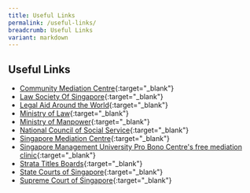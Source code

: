 ```yaml
---
title: Useful Links
permalink: /useful-links/
breadcrumb: Useful Links
variant: markdown
---
```

## Useful Links

* [Community Mediation Centre](https://cmc.mlaw.gov.sg/){:target="_blank"}
* [Law Society Of Singapore](https://www.lawsociety.org.sg/){:target="_blank"}
* [Legal Aid Around the World](https://ptla.org/legal-aid-around-world){:target="_blank"}
* [Ministry of Law](https://www.mlaw.gov.sg/){:target="_blank"}
* [Ministry of Manpower](https://www.mom.gov.sg/){:target="_blank"}
* [National Council of Social Service](http://www.ncss.org.sg/){:target="_blank"}
* [Singapore Mediation Centre](http://www.mediation.com.sg/){:target="_blank"}
 * [Singapore Management University Pro Bono Centre's free mediation clinic](https://pbc.smu.edu.sg/mediation-clinic/resolving-disputes-with-us){:target="_blank"}
* [Strata Titles Boards](https://www.stratatb.gov.sg/){:target="_blank"}
* [State Courts of Singapore](https://www.statecourts.gov.sg/){:target="_blank"}
* [Supreme Court of Singapore](https://www.supremecourt.gov.sg/){:target="_blank"}